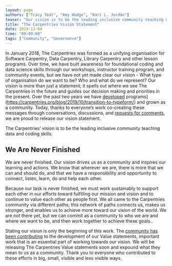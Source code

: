 ```yaml
---
layout: page
authors: ["Tracy Teal", "Amy Hodge", "Kari L. Jordan"]
teaser: "Our vision is to be the leading inclusive community teaching data and coding skills."
title: "The Carpentries Vision Statement"
date: 2019-11-04
time: "09:00:00"
tags: ["Community", "Governance"]
---
```


In January 2018, The Carpentries was formed as a unifying organisation for Software Carpentry, Data Carpentry, Library Carpentry and other lesson programs. Over time,  we have built awareness for foundational coding and data science skills through our workshops, instructor training program, and community events, but we have not yet made clear our vision - What type of organisation do we want to be? Who and what do we represent? Our vision is more than just a statement; it spells out where we see The Carpentries in the future and guides our decision making and priorities in the present. Over the past two years we have [developed](https://carpentries.topicbox.com/groups/discuss/Tff7a58a2ba038c66-M6e898143b16a8774fe26482b/sharing-carpentries-style-lessons-with-the-community) programs](https://carpentries.org/blog/2019/10/transition-to-typeform/) and grown as a community. Today, thanks to everyone’s work co-creating these messages through conversations, discussions, and [requests for comments](https://carpentries.org/blog/2018/08/mission-vision-rfc/), we are proud to release our vision statement.

The Carpentries’ vision is to be the leading inclusive community teaching data and coding skills. 

## We Are Never Finished 

We are never finished. Our vision drives us as a community and inspires our learning and actions. We know that wherever we are, there is more that we can and should do, and that we have a responsibility and opportunity to connect, listen, learn, do and help each other. 

Because our task is never finished, we must work sustainably to  support each other in our efforts toward fulfilling our mission and vision and to continue to value each other as people first. We all came to the Carpentries community via different paths; this network of paths connects us, makes us stronger, and enables us to achieve more toward our vision of the world. We are not there yet, but we can commit as a community to who we are and where we want to be, and then work together to achieve these goals.. 

Stating our vision is only the beginning of this work. The [community has been contributing](https://carpentries.org/blog/2019/09/carpentries-values-update-and-question-three/) to the development of our Value statements, important work that is an essential part of working towards our vision. We will be releasing The Carpentries Value statements soon and expound what they mean to us as a community. Thank you to everyone who contributed to these efforts in big, small, visible and less visible ways. 
